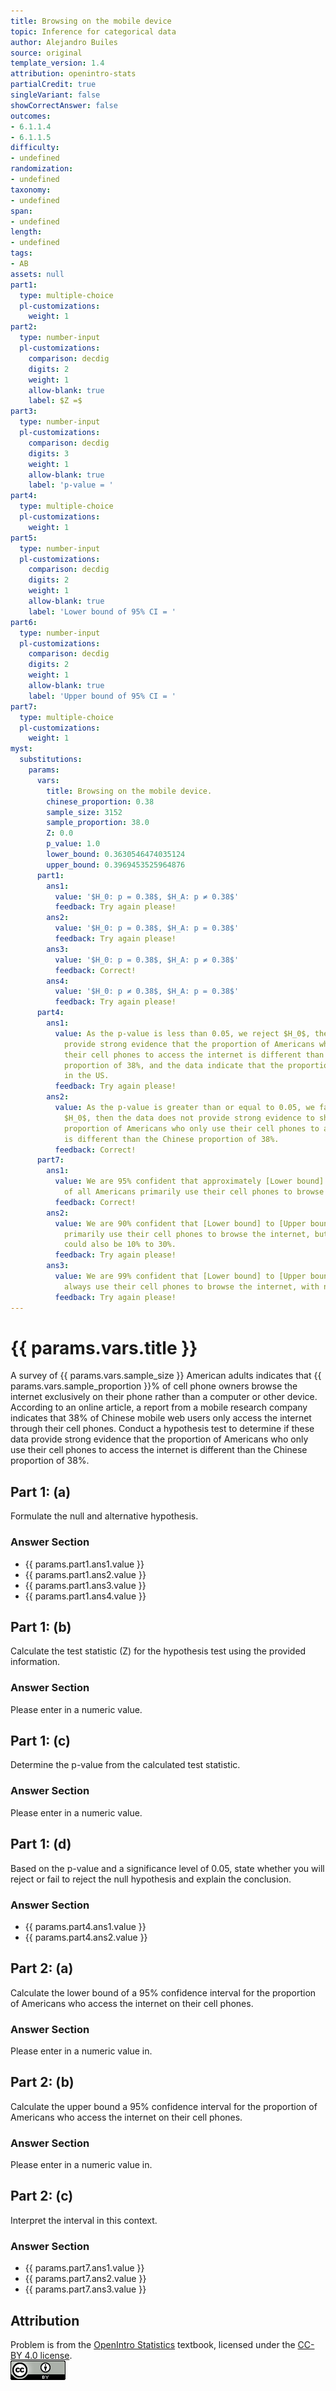 ```yaml
---
title: Browsing on the mobile device
topic: Inference for categorical data
author: Alejandro Builes
source: original
template_version: 1.4
attribution: openintro-stats
partialCredit: true
singleVariant: false
showCorrectAnswer: false
outcomes:
- 6.1.1.4
- 6.1.1.5
difficulty:
- undefined
randomization:
- undefined
taxonomy:
- undefined
span:
- undefined
length:
- undefined
tags:
- AB
assets: null
part1:
  type: multiple-choice
  pl-customizations:
    weight: 1
part2:
  type: number-input
  pl-customizations:
    comparison: decdig
    digits: 2
    weight: 1
    allow-blank: true
    label: $Z =$
part3:
  type: number-input
  pl-customizations:
    comparison: decdig
    digits: 3
    weight: 1
    allow-blank: true
    label: 'p-value = '
part4:
  type: multiple-choice
  pl-customizations:
    weight: 1
part5:
  type: number-input
  pl-customizations:
    comparison: decdig
    digits: 2
    weight: 1
    allow-blank: true
    label: 'Lower bound of 95% CI = '
part6:
  type: number-input
  pl-customizations:
    comparison: decdig
    digits: 2
    weight: 1
    allow-blank: true
    label: 'Upper bound of 95% CI = '
part7:
  type: multiple-choice
  pl-customizations:
    weight: 1
myst:
  substitutions:
    params:
      vars:
        title: Browsing on the mobile device.
        chinese_proportion: 0.38
        sample_size: 3152
        sample_proportion: 38.0
        Z: 0.0
        p_value: 1.0
        lower_bound: 0.3630546474035124
        upper_bound: 0.3969453525964876
      part1:
        ans1:
          value: '$H_0: p = 0.38$, $H_A: p ≠ 0.38$'
          feedback: Try again please!
        ans2:
          value: '$H_0: p = 0.38$, $H_A: p = 0.38$'
          feedback: Try again please!
        ans3:
          value: '$H_0: p = 0.38$, $H_A: p ≠ 0.38$'
          feedback: Correct!
        ans4:
          value: '$H_0: p ≠ 0.38$, $H_A: p = 0.38$'
          feedback: Try again please!
      part4:
        ans1:
          value: As the p-value is less than 0.05, we reject $H_0$, then the data
            provide strong evidence that the proportion of Americans who only use
            their cell phones to access the internet is different than the Chinese
            proportion of 38%, and the data indicate that the proportion is lower
            in the US.
          feedback: Try again please!
        ans2:
          value: As the p-value is greater than or equal to 0.05, we fail to reject
            $H_0$, then the data does not provide strong evidence to show that the
            proportion of Americans who only use their cell phones to access the internet
            is different than the Chinese proportion of 38%.
          feedback: Correct!
      part7:
        ans1:
          value: We are 95% confident that approximately [Lower bound] to [Upper bound]
            of all Americans primarily use their cell phones to browse the internet.
          feedback: Correct!
        ans2:
          value: We are 90% confident that [Lower bound] to [Upper bound] of all Americans
            primarily use their cell phones to browse the internet, but this range
            could also be 10% to 30%.
          feedback: Try again please!
        ans3:
          value: We are 99% confident that [Lower bound] to [Upper bound] of all Americans
            always use their cell phones to browse the internet, with no variability.
          feedback: Try again please!
---
```

# {{ params.vars.title }}
A survey of {{ params.vars.sample_size }} American adults indicates that {{ params.vars.sample_proportion }}% of cell phone owners browse the internet exclusively on their phone rather than a computer or other device. According to an online article, a report from a mobile research company indicates that 38% of Chinese mobile web users only access the internet through their cell phones. Conduct a hypothesis test to determine if these data provide strong evidence that the proportion of Americans who only use their cell phones to access the internet is different than the Chinese proportion of 38%.

## Part 1: (a)

Formulate the null and alternative hypothesis.

### Answer Section

- {{ params.part1.ans1.value }}
- {{ params.part1.ans2.value }}
- {{ params.part1.ans3.value }}
- {{ params.part1.ans4.value }}

## Part 1: (b)

Calculate the test statistic (Z) for the hypothesis test using the provided information.

### Answer Section

Please enter in a numeric value.

## Part 1: (c)

Determine the p-value from the calculated test statistic.

### Answer Section

Please enter in a numeric value.

## Part 1: (d)

Based on the p-value and a significance level of 0.05, state whether you will reject or fail to reject the null hypothesis and explain the conclusion.

### Answer Section

- {{ params.part4.ans1.value }}
- {{ params.part4.ans2.value }}

## Part 2: (a)

Calculate the lower bound of a 95% confidence interval for the proportion of Americans who access the internet on their cell phones.

### Answer Section

Please enter in a numeric value in.

## Part 2: (b)

Calculate the upper bound a 95% confidence interval for the proportion of Americans who access the internet on their cell phones.

### Answer Section

Please enter in a numeric value in.

## Part 2: (c)

Interpret the interval in this context.

### Answer Section

- {{ params.part7.ans1.value }}
- {{ params.part7.ans2.value }}
- {{ params.part7.ans3.value }}

## Attribution

Problem is from the [OpenIntro Statistics](https://openintro.org/book/os/) textbook, licensed under the [CC-BY 4.0 license](https://creativecommons.org/licenses/by/4.0/).<br>![Image representing the Creative Commons 4.0 BY license.](https://raw.githubusercontent.com/firasm/bits/master/by.png)